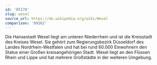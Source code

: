 ```yaml
---
id: '05170'
slug: wesel
source_url: https://de.wikipedia.org/wiki/Wesel
comparison: '09162'
---
```


Die Hansestadt Wesel liegt am unteren Niederrhein und ist die Kreisstadt des Kreises Wesel. Sie gehört zum Regierungsbezirk Düsseldorf des Landes Nordrhein-Westfalen und hat bei rund 60.000 Einwohnern den Status einer Großen kreisangehörigen Stadt. Wesel liegt an den Flüssen Rhein und Lippe und hat mehrere Großstädte in der weiteren Umgebung.
